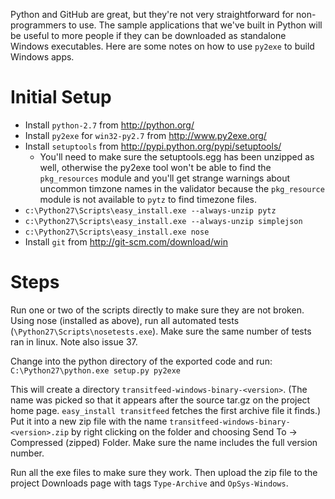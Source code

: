 Python and GitHub are great, but they're not very straightforward for non-programmers to use.  The sample applications that we've built in Python will be useful to more people if they can be downloaded as standalone Windows executables.  Here are some notes on how to use `py2exe` to build Windows apps.

# Initial Setup

* Install `python-2.7` from http://python.org/
* Install `py2exe` for `win32-py2.7` from http://www.py2exe.org/
* Install `setuptools` from http://pypi.python.org/pypi/setuptools/
  * You'll need to make sure the setuptools.egg has been unzipped as well, otherwise the py2exe tool won't be able to find the `pkg_resources` module and you'll get strange warnings about uncommon timzone names in the validator because the `pkg_resource` module is not available to `pytz` to find timezone files.
* `c:\Python27\Scripts\easy_install.exe --always-unzip pytz`
* `c:\Python27\Scripts\easy_install.exe --always-unzip simplejson`
* `c:\Python27\Scripts\easy_install.exe nose`
* Install `git` from http://git-scm.com/download/win

# Steps

Run one or two of the scripts directly to make sure they are not broken. Using nose (installed as above), run all automated tests (`\Python27\Scripts\nosetests.exe`). Make sure the same number of tests ran in linux. Note also issue 37.

Change into the python directory of the exported code and run:
`C:\Python27\python.exe setup.py py2exe`

This will create a directory `transitfeed-windows-binary-<version>`. (The name was picked so that it appears after the source tar.gz on the project home page. `easy_install transitfeed` fetches the first archive file it finds.) Put it into a new zip file with the name `transitfeed-windows-binary-<version>.zip` by right clicking on the folder and choosing Send To -> Compressed (zipped) Folder. Make sure the name includes the full version number.

Run all the exe files to make sure they work. Then upload the zip file to the project Downloads page with tags `Type-Archive` and `OpSys-Windows`.

